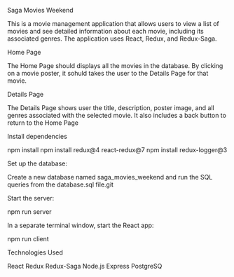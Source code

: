 Saga Movies Weekend


This is a movie management application that allows users to view a list of movies and see detailed information about each movie, including its associated genres. The application uses React, Redux, and Redux-Saga.

Home Page

The Home Page should displays all the movies in the database. By clicking on a movie poster, it sohuld takes the user to the Details Page for that movie.


Details Page

The Details Page shows user the title, description, poster image, and all genres associated with the selected movie. It also includes a back button to return to the Home Page

Install dependencies

npm install
npm install redux@4 react-redux@7
npm install redux-logger@3


Set up the database:

Create a new database named saga_movies_weekend and run the SQL queries from the database.sql file.git 


Start the server:

npm run server

In a separate terminal window, start the React app:

npm run client

Technologies Used

React
Redux
Redux-Saga
Node.js
Express
PostgreSQ
